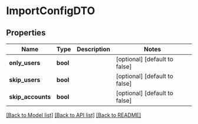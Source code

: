 # ImportConfigDTO

## Properties
Name | Type | Description | Notes
------------ | ------------- | ------------- | -------------
**only_users** | **bool** |  | [optional] [default to false]
**skip_users** | **bool** |  | [optional] [default to false]
**skip_accounts** | **bool** |  | [optional] [default to false]

[[Back to Model list]](../README.md#documentation-for-models) [[Back to API list]](../README.md#documentation-for-api-endpoints) [[Back to README]](../README.md)


